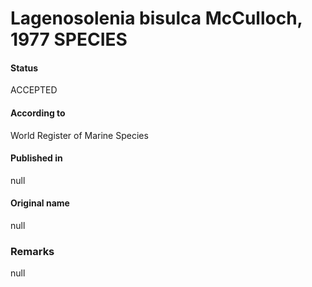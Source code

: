 Lagenosolenia bisulca McCulloch, 1977 SPECIES
=======

#### Status
ACCEPTED

#### According to
World Register of Marine Species

#### Published in
null

#### Original name
null

### Remarks
null